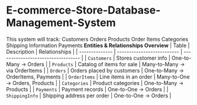 # E-commerce-Store-Database-Management-System
This system will track:
Customers
Orders
Products
Order Items
Categories
Shipping Information
Payments
**Entities & Relationships Overview**
| Table          | Description                | Relationships                      |
| -------------- | -------------------------- | ---------------------------------- |
| `Customers`    | Stores customer info       | One-to-Many → Orders               |
| `Products`     | Catalog of items for sale  | Many-to-Many → via OrderItems      |
| `Orders`       | Orders placed by customers | One-to-Many → OrderItems, Payments |
| `OrderItems`   | Line items in an order     | Many-to-One → Orders, Products     |
| `Categories`   | Product categories         | One-to-Many → Products             |
| `Payments`     | Payment records            | One-to-One → Orders                |
| `ShippingInfo` | Shipping address per order | One-to-One → Orders                |
